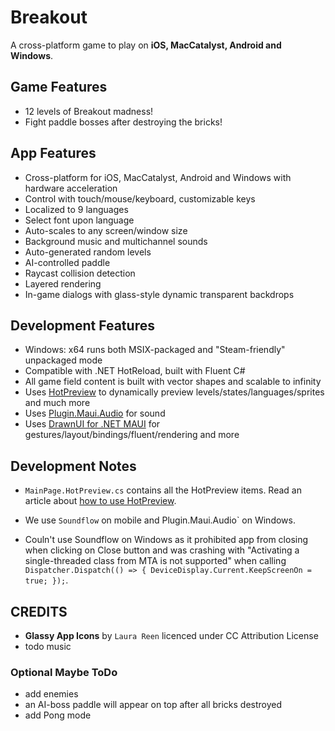 # Breakout

A cross-platform game to play on **iOS, MacCatalyst, Android and Windows**.

## Game Features
* 12 levels of Breakout madness!
* Fight paddle bosses after destroying the bricks!

## App Features
* Cross-platform for iOS, MacCatalyst, Android and Windows with hardware acceleration
* Control with touch/mouse/keyboard, customizable keys
* Localized to 9 languages
* Select font upon language
* Auto-scales to any screen/window size
* Background music and multichannel sounds
* Auto-generated random levels
* AI-controlled paddle
* Raycast collision detection
* Layered rendering
* In-game dialogs with glass-style dynamic transparent backdrops

## Development Features
* Windows: x64 runs both MSIX-packaged and "Steam-friendly" unpackaged mode
* Compatible with .NET HotReload, built with Fluent C#
* All game field content is built with vector shapes and scalable to infinity
* Uses [HotPreview]() to dynamically preview levels/states/languages/sprites and much more
* Uses [Plugin.Maui.Audio]() for sound
* Uses [DrawnUI for .NET MAUI]() for gestures/layout/bindings/fluent/rendering and more

## Development Notes
* `MainPage.HotPreview.cs` contains all the HotPreview items. Read an article about [how to use HotPreview](). 

* We use `Soundflow` on mobile and Plugin.Maui.Audio` on Windows.
* Couln't use Soundflow on Windows as
it prohibited app from closing when clicking on Close button 
and was crashing with "Activating a single-threaded class from MTA is not supported" when calling `Dispatcher.Dispatch(() => { DeviceDisplay.Current.KeepScreenOn = true; });`.

## CREDITS

* **Glassy App Icons** by `Laura Reen` licenced under CC Attribution License
* todo music

### Optional Maybe ToDo

* add enemies
* an AI-boss paddle will appear on top after all bricks destroyed
* add Pong mode 